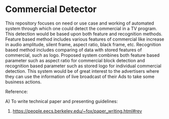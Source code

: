 # Commercial Detector

This repository focuses on need or use case and working of automated system through which one could detect the commercial in a TV program. This detection would be based upon both feature and recognition methods. Feature based method includes various features of commercial like increase in audio amplitude, silent frame, aspect ratio, black frame, etc. Recognition based method includes comparing of data with stored features of commercial, such as logo. Proposed system combines both feature based parameter such as aspect ratio for commercial block detection and recognition based parameter such as stored logo for individual commercial detection.
This system would be of great interest to the advertisers where they can use the information of live broadcast of their Ads to take some business actions.

Reference:

A) To write technical paper and presenting guidelines:
1. https://people.eecs.berkeley.edu/~fox/paper_writing.html#rev

